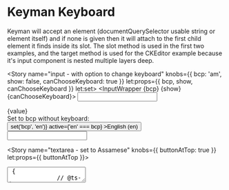 <script lang="ts">
  import InputWrapper from './InputWrapper.svelte';
  import Keyman from './Keyman.svelte';
  import { Story } from 'kitbook';
  import Button from 'svelte-pieces/ui/Button.svelte';
  import Store from 'svelte-pieces/functions/Store.svelte';
  import ClassicCustomized from '@living-dictionaries/parts/src/lib/editor/ClassicCustomized.svelte';

  let value = '';
  let html = '';
</script>

<!-- prettier-ignore -->
# Keyman Keyboard

Keyman will accept an element (documentQuerySelector usable string or element itself) and if none is given then it will attach to the first child element it finds inside its slot. The slot method is used in the first two examples, and the target method is used for the CKEditor example because it's input component is nested multiple layers deep. 

<Story
  name="input - with option to change keyboard"
  knobs={{ bcp: 'am', show: false, canChooseKeyboard: true }}
  let:props={{ bcp, show, canChooseKeyboard }}
  let:set>
  <Keyman>
    <InputWrapper {bcp} {show} {canChooseKeyboard}>
      <input type="text" bind:value class="form-input block w-full" />
    </InputWrapper>
  </Keyman>
  <div>{value}</div>
  <div class="mt-2">
    Set to bcp without keyboard:
    <Button form="menu" size="sm" onclick={() => set('bcp', 'en')} active={'en' === bcp}
      >English (en)</Button>
  </div>
</Story>

<Story name="input - no language - can choose">
  <Keyman>
    <InputWrapper canChooseKeyboard>
      <input type="text" class="form-input block w-full" />
    </InputWrapper>
  </Keyman>
</Story>

<Story name="textarea - set to Assamese" knobs={{ buttonAtTop: true }} let:props={{ buttonAtTop }}>
  <div>
    <Store startWith="গিক" let:set let:store={paragraph}>
      <Keyman>
        <InputWrapper bcp="as" position={buttonAtTop ? 'top' : 'bottom'}>
          <textarea
            class="form-input w-full"
            value={paragraph}
            on:input={(e) => {
              // @ts-ignore
              set(e.target.value);
            }}
            rows="4" />
        </InputWrapper>
      </Keyman>
      <pre class="pl-3">{paragraph}</pre>
    </Store>
  </div>
</Story>

<Story name="CKEditor - set to Assamese">
  <div class="w-full">
    <Keyman>
      <InputWrapper bcp="as" target=".ck-editor__editable_inline" position="bottom">
        <ClassicCustomized bind:html />
      </InputWrapper>
    </Keyman>
    <pre class="pl-3">{html}</pre>
  </div>
</Story>

<Story name="CKEditor - no language - can choose">
  <div class="w-full">
    <Keyman>
      <InputWrapper canChooseKeyboard target=".ck-editor__editable_inline" position="bottom">
        <ClassicCustomized bind:html />
      </InputWrapper>
    </Keyman>
    <pre class="pl-3">{html}</pre>
  </div>
</Story>

<!-- prettier-ignore -->
## Notes

If ever needed, `InputWrapper` could be updated to allow passing in a targeted element.

### Useful Links

- [KeymanWeb docs](https://keyman.com/developer/keymanweb/)
- [KeymanWeb API](https://help.keyman.com/DEVELOPER/engine/web/15.0/reference/)
- [Angular Setup](https://medium.com/@jwbowdoin/setup-on-screen-keyboards-in-over-1-000-languages-using-keyman-11-in-an-angular-7-web-app-3c3eb846585c)
